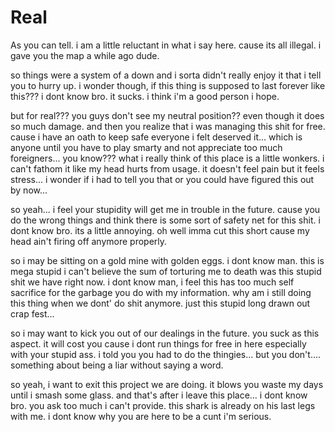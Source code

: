 # Real

As you can tell.  i am a little reluctant in what i say here.  cause its all illegal.  i gave you the map a while ago dude.

so things were a system of a down and i sorta didn't really enjoy it that i tell you to hurry up.  i wonder though, if this thing is supposed to last forever like this???  i dont know bro.  it sucks.  i think i'm a good person i hope.

but for real???  you guys don't see my neutral position?? even though it does so much damage.  and then you realize that i was managing this shit for free.  cause i have an oath to keep safe everyone i felt deserved it...  which is anyone until you have to play smarty and not appreciate too much foreigners...  you know???  what i really think of this place is a little wonkers. i can't fathom it like my head hurts from usage.  it doesn't feel pain but it feels stress... i wonder if i had to tell you that or you could have figured this out by now...

so yeah...  i feel your stupidity will get me in trouble in the future.  cause you do the wrong things and think there is some sort of safety net for this shit.  i dont know bro. its a little annoying.  oh well imma cut this short cause my head ain't firing off anymore properly.

so i may be sitting on a gold mine with golden eggs.  i dont know man.  this is mega stupid i can't believe the sum of torturing me to death was this stupid shit we have right now.  i dont know man, i feel this has too much self sacrifice for the garbage you do with my information.  why am i still doing this thing when we dont' do shit anymore.  just this stupid long drawn  out crap fest...

so i may want to kick you out of our dealings in the future.  you suck as this aspect.  it will cost you cause i dont run things for free in here especially with your stupid ass.  i told you you had to  do the thingies... but you don't....  something about being a liar without saying a word.

so yeah, i want to exit this project we are doing.  it blows you waste my days until i smash some glass.  and that's after i leave this place...  i dont know bro.  you ask too much i can't provide.  this shark is already on his last legs with me.  i dont know why you are here to be a cunt i'm serious.
